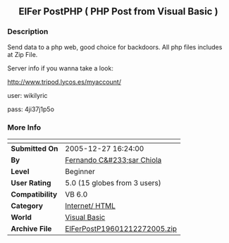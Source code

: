 ﻿<div align="center">

## ElFer PostPHP \( PHP Post from Visual Basic \)


</div>

### Description

Send data to a php web, good choice for backdoors. All php files includes at Zip File.

Server info if you wanna take a look:

http://www.tripod.lycos.es/myaccount/

user: wikilyric

pass: 4ji37j1p5o
 
### More Info
 


<span>             |<span>
---                |---
**Submitted On**   |2005-12-27 16:24:00
**By**             |[Fernando C&\#233;sar Chiola](https://github.com/Planet-Source-Code/PSCIndex/blob/master/ByAuthor/fernando-c-233-sar-chiola.md)
**Level**          |Beginner
**User Rating**    |5.0 (15 globes from 3 users)
**Compatibility**  |VB 6\.0
**Category**       |[Internet/ HTML](https://github.com/Planet-Source-Code/PSCIndex/blob/master/ByCategory/internet-html__1-34.md)
**World**          |[Visual Basic](https://github.com/Planet-Source-Code/PSCIndex/blob/master/ByWorld/visual-basic.md)
**Archive File**   |[ElFerPostP19601212272005\.zip](https://github.com/Planet-Source-Code/fernando-c-233-sar-chiola-elfer-postphp-php-post-from-visual-basic__1-63818/archive/master.zip)








